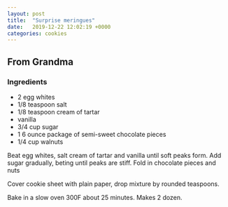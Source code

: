 ```yaml
---
layout: post
title:  "Surprise meringues"
date:   2019-12-22 12:02:19 +0000
categories: cookies
---
```


## From Grandma
### Ingredients
* 2 egg whites
* 1/8 teaspoon salt
* 1/8 teaspoon cream of tartar
* vanilla 
* 3/4 cup sugar
* 1 6 ounce package of semi-sweet chocolate pieces
* 1/4 cup walnuts


Beat egg whites, salt cream of tartar and vanilla until soft peaks form. Add sugar gradually, beting until peaks are stiff. Fold in chocolate pieces and nuts

Cover cookie sheet with plain paper, drop mixture by rounded teaspoons.

 Bake in a slow oven 300F about 25 minutes. Makes 2 dozen.
